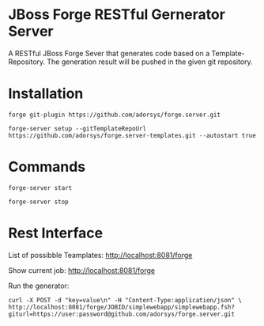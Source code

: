 JBoss Forge RESTful Gernerator Server
=====================================

A RESTful JBoss Forge Sever that generates code based on a Template-Repository.
The generation result will be pushed in the given git repository.

Installation
============

`forge git-plugin https://github.com/adorsys/forge.server.git`

`forge-server setup --gitTemplateRepoUrl https://github.com/adorsys/forge.server-templates.git --autostart true`

Commands
========

`forge-server start`

`forge-server stop`

Rest Interface
==============

List of possibble Teamplates: [http://localhost:8081/forge](http://localhost:8081/forge)

Show current job: [http://localhost:8081/forge](http://localhost:8081/forge/status)

Run the generator:

`curl -X POST -d "key=value\n" -H "Content-Type:application/json" \`
`http://localhost:8081/forge/JOBID/simplewebapp/simplewebapp.fsh?giturl=https://user:password@github.com/adorsys/forge.server.git`
